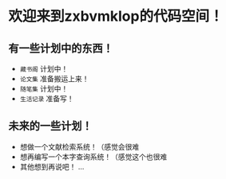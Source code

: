 # 欢迎来到zxbvmklop的代码空间！


## 有一些计划中的东西！

* `藏书阁` 计划中！
* `论文集` 准备搬运上来！
* `随笔集` 计划中！
* `生活记录` 准备写！

## 未来的一些计划！

* 想做一个文献检索系统！（感觉会很难
* 想再编写一个本字查询系统！（感觉这个也很难
* 其他想到再说吧！
...       

